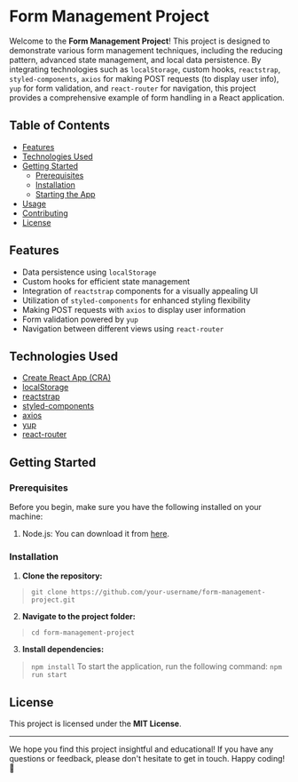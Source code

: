 # Form Management Project

Welcome to the **Form Management Project**! This project is designed to demonstrate various form management techniques, including the reducing pattern, advanced state management, and local data persistence. By integrating technologies such as `localStorage`, custom hooks, `reactstrap`, `styled-components`, `axios` for making POST requests (to display user info), `yup` for form validation, and `react-router` for navigation, this project provides a comprehensive example of form handling in a React application.

## Table of Contents

- [Features](#features)
- [Technologies Used](#technologies-used)
- [Getting Started](#getting-started)
  - [Prerequisites](#prerequisites)
  - [Installation](#installation)
  - [Starting the App](#starting-the-app)
- [Usage](#usage)
- [Contributing](#contributing)
- [License](#license)

## Features

- Data persistence using `localStorage`
- Custom hooks for efficient state management
- Integration of `reactstrap` components for a visually appealing UI
- Utilization of `styled-components` for enhanced styling flexibility
- Making POST requests with `axios` to display user information
- Form validation powered by `yup`
- Navigation between different views using `react-router`

## Technologies Used

- [Create React App (CRA)](https://reactjs.org/docs/create-a-new-react-app.html)
- [localStorage](https://developer.mozilla.org/en-US/docs/Web/API/Window/localStorage)
- [reactstrap](https://reactstrap.github.io/)
- [styled-components](https://styled-components.com/)
- [axios](https://axios-http.com/)
- [yup](https://github.com/jquense/yup)
- [react-router](https://reactrouter.com/)

## Getting Started

### Prerequisites

Before you begin, make sure you have the following installed on your machine:

1. Node.js: You can download it from [here](https://nodejs.org/).

### Installation

1. **Clone the repository:**
> `git clone https://github.com/your-username/form-management-project.git`
2. **Navigate to the project folder:**
> `cd form-management-project`
3. **Install dependencies:**
> `npm install`
To start the application, run the following command:
> `npm run start`

## License

This project is licensed under the **MIT License**.

---

We hope you find this project insightful and educational! If you have any questions or feedback, please don't hesitate to get in touch. Happy coding! 🚀